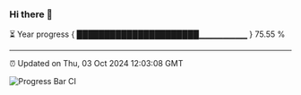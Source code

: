 ### Hi there 👋

⏳ Year progress { ██████████████████████▁▁▁▁▁▁▁▁ } 75.55 %

---

⏰ Updated on Thu, 03 Oct 2024 12:03:08 GMT

![Progress Bar CI](https://github.com/EinsPommes/EinsPommes/blob/main/.github/workflows/main.yml)
